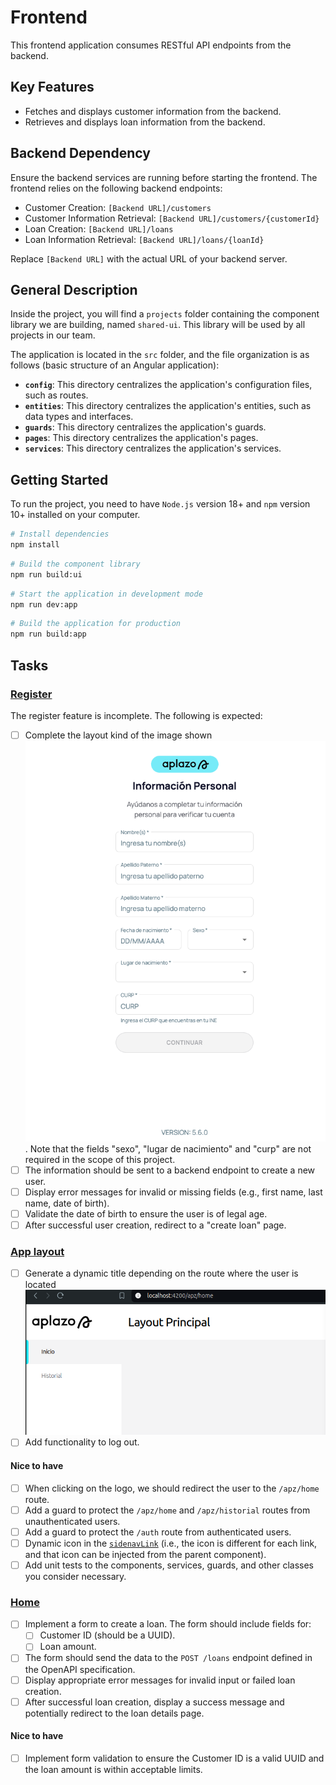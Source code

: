 # Frontend

This frontend application consumes RESTful API endpoints from the backend.

## Key Features

- Fetches and displays customer information from the backend.
- Retrieves and displays loan information from the backend.

## Backend Dependency

Ensure the backend services are running before starting the frontend. The frontend relies on the following backend endpoints:

- Customer Creation: `[Backend URL]/customers`
- Customer Information Retrieval: `[Backend URL]/customers/{customerId}`
- Loan Creation: `[Backend URL]/loans`
- Loan Information Retrieval: `[Backend URL]/loans/{loanId}`

Replace `[Backend URL]` with the actual URL of your backend server.

## General Description

Inside the project, you will find a `projects` folder containing the component library we are building, named `shared-ui`. This library will be used by all projects in our team.

The application is located in the `src` folder, and the file organization is as follows (basic structure of an Angular application):

- **`config`**: This directory centralizes the application's configuration files, such as routes.
- **`entities`**: This directory centralizes the application's entities, such as data types and interfaces.
- **`guards`**: This directory centralizes the application's guards.
- **`pages`**: This directory centralizes the application's pages.
- **`services`**: This directory centralizes the application's services.

## Getting Started

To run the project, you need to have `Node.js` version 18+ and `npm` version 10+ installed on your computer.

```bash
# Install dependencies
npm install
```

```bash
# Build the component library
npm run build:ui
```

```bash
# Start the application in development mode
npm run dev:app
```

```bash
# Build the application for production
npm run build:app
```

## Tasks

### [Register](src/app/pages/register/register.component.ts)

The register feature is incomplete. The following is expected:

- [ ] Complete the layout kind of the image shown ![alt text](image.png). Note that the fields "sexo", "lugar de nacimiento" and "curp" are not required in the scope of this project.
- [ ] The information should be sent to a backend endpoint to create a new user.
- [ ] Display error messages for invalid or missing fields (e.g., first name, last name, date of birth).
- [ ] Validate the date of birth to ensure the user is of legal age.
- [ ] After successful user creation, redirect to a "create loan" page.

### [App layout](src/app/features/layout/layout.component.ts)

- [ ] Generate a dynamic title depending on the route where the user is located ![alt text](image-1.png)
- [ ] Add functionality to log out.

#### Nice to have

- [ ] When clicking on the logo, we should redirect the user to the `/apz/home` route.
- [ ] Add a guard to protect the `/apz/home` and `/apz/historial` routes from unauthenticated users.
- [ ] Add a guard to protect the `/auth` route from authenticated users.
- [ ] Dynamic icon in the [`sidenavLink`](projects/shared-ui/sidenav/src/sidenav-link/aplazo-sidenav-link.component.ts) (i.e., the icon is different for each link, and that icon can be injected from the parent component).
- [ ] Add unit tests to the components, services, guards, and other classes you consider necessary.

### [Home](src/app/features/home/infra/home.component.ts)

- [ ] Implement a form to create a loan. The form should include fields for:
  - [ ] Customer ID (should be a UUID).
  - [ ] Loan amount.
- [ ] The form should send the data to the `POST /loans` endpoint defined in the OpenAPI specification.
- [ ] Display appropriate error messages for invalid input or failed loan creation.
- [ ] After successful loan creation, display a success message and potentially redirect to the loan details page.

#### Nice to have

- [ ] Implement form validation to ensure the Customer ID is a valid UUID and the loan amount is within acceptable limits.
